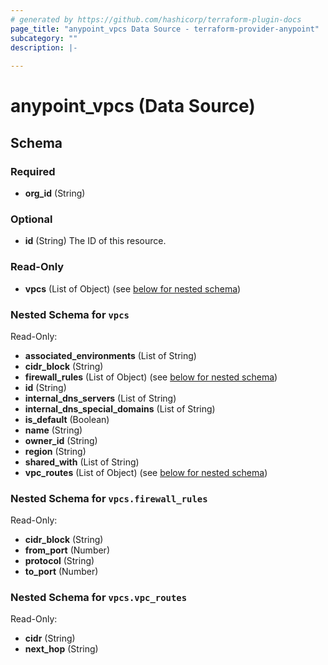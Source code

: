 ```yaml
---
# generated by https://github.com/hashicorp/terraform-plugin-docs
page_title: "anypoint_vpcs Data Source - terraform-provider-anypoint"
subcategory: ""
description: |-
  
---
```


# anypoint_vpcs (Data Source)





<!-- schema generated by tfplugindocs -->
## Schema

### Required

- **org_id** (String)

### Optional

- **id** (String) The ID of this resource.

### Read-Only

- **vpcs** (List of Object) (see [below for nested schema](#nestedatt--vpcs))

<a id="nestedatt--vpcs"></a>
### Nested Schema for `vpcs`

Read-Only:

- **associated_environments** (List of String)
- **cidr_block** (String)
- **firewall_rules** (List of Object) (see [below for nested schema](#nestedobjatt--vpcs--firewall_rules))
- **id** (String)
- **internal_dns_servers** (List of String)
- **internal_dns_special_domains** (List of String)
- **is_default** (Boolean)
- **name** (String)
- **owner_id** (String)
- **region** (String)
- **shared_with** (List of String)
- **vpc_routes** (List of Object) (see [below for nested schema](#nestedobjatt--vpcs--vpc_routes))

<a id="nestedobjatt--vpcs--firewall_rules"></a>
### Nested Schema for `vpcs.firewall_rules`

Read-Only:

- **cidr_block** (String)
- **from_port** (Number)
- **protocol** (String)
- **to_port** (Number)


<a id="nestedobjatt--vpcs--vpc_routes"></a>
### Nested Schema for `vpcs.vpc_routes`

Read-Only:

- **cidr** (String)
- **next_hop** (String)


